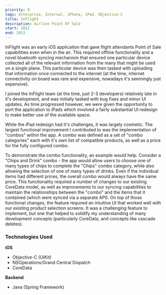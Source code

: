 ```yaml
---
priority: 0
tags: Enterprise, Internal, iPhone, iPad, Objective-C
title: InFlight
description: Airline Point Of Sale
start: 2012
end: 2013
---
```


InFlight was an early iOS application that gave flight attendants Point of Sale capabilities even when in the air. This required offline functionality and a novel bluetooth syncing mechanism that ensured one particular device collected all of the relevant information from the many that might be used on a single plane. This particular device was then tasked with uploading that information once connected to the internet (at the time, internet connectivity on board was rare and expensive, nowadays it's seemingly just expensive).

I joined the InFlight team (at the time, just 2-3 developers) relatively late in it's development, and was initially tasked with bug fixes and minor UI updates. As time progressed however, we were given the opportunity to port the application to iPads which involved a fairly substantial UI redesign to make better use of the available space. 

While the iPad redesign had it's challenges, it was largely cosmetic. The largest functional improvement I contributed to was the implementation of "combos" within the app. A combo was defined as a set of "combo categories" each with it's own list of compatible products, as well as a price for the fully configured combo. 

To demonstrate the combo functionality, an example would help. Consider a "Chips and Drink" combo - the app would allow users to choose one of many types of chips to complete the "Chips" combo category, while also allowing the selection of one of many types of drinks. Even if the individual items had different prices, the overall combo would always have the same price. This functionality required a number of changes to our existing CoreData model, as well as improvements to our syncing capabilities to maintain the relationships between the "combo" and the items that it contained (which were synced via a separate API). On top of those functional changes, the feature required an intuitive UI that worked well with our existing product selection screens. It was a challenging feature to implement, but one that helped to solidify my understanding of many development concepts (particularly CoreData, and concepts like cascade deletes).

### Technologies Used

**iOS**

* Objective-C (UIKit)
* NSOperations/Grand Central Dispatch
* CoreData

**Backend**

* Java (Spring Framework)
